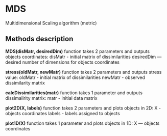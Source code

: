 # MDS
Multidimensional Scaling algorithm (metric)

## Methods description
**MDS(disMatr, desiredDim)** function takes 2 parameters and outputs objects coordinates:
disMatr - initial matrix of dissimilarities
desiredDim — desired number of dimensions for objects coordinates

**stress(oldMatr, newMatr)** function takes 2 parameters and outputs stress value:
oldMatr - initial matrix of dissimilarities
newMatr - observed dissimilarity matrix

**calcDissimilarities(matr)** function takes 1 parameter and outputs dissimalirity matrix:
matr - initial data matrix

**plot2D(X, labels)** function takes 2 parameters and plots objects in 2D:
X - objects coordinates
labels - labels assigned to objects

**plot1D(X)** function takes 1 parameter and plots objects in 1D:
X &mdash; objects coordinates
